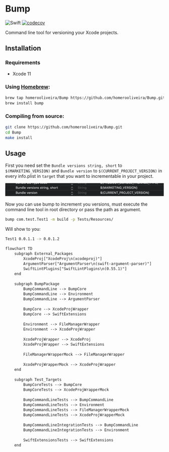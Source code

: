 # Bump

![Swift](https://github.com/homerooliveira/Bump/actions/workflows/build.yml/badge.svg)
[![codecov](https://codecov.io/gh/homerooliveira/Bump/branch/main/graph/badge.svg?token=33PIP7NUZO)](https://codecov.io/gh/homerooliveira/Bump)

Command line tool for versioning your Xcode projects.

## Installation

### Requirements
- Xcode 11 

### Using [Homebrew](http://brew.sh/):
```bash
brew tap homerooliveira/Bump https://github.com/homerooliveira/Bump.git
brew install bump
```

### Compiling from source:
```bash
git clone https://github.com/homerooliveira/Bump.git
cd Bump
make install
```

## Usage

First you need set  the `Bundle versions string, short` to `$(MARKETING_VERSION)` and `Bundle version` to `$(CURRENT_PROJECT_VERSION)` in every info.plist in `target` that you want to incrementable in your project.

![Info plist sample](assets/infoplist-sample.png)

Now you can use bump to increment you versions, must execute the command line tool in root directory or pass the path as argument.
```bash
bump com.test.Test1 -m build -p Tests/Resources/
```
Will show to you: 
```bash
Test1 0.0.1.1 -> 0.0.1.2
```

```mermaid
flowchart TD
    subgraph External_Packages
        XcodeProj["XcodeProj\n(xcodeproj)"]
        ArgumentParser["ArgumentParser\n(swift-argument-parser)"]
        SwiftLintPlugins["SwiftLintPlugins\n(0.55.1)"]
    end

    subgraph BumpPackage
        BumpCommandLine --> BumpCore
        BumpCommandLine --> Environment
        BumpCommandLine --> ArgumentParser

        BumpCore --> XcodeProjWrapper
        BumpCore --> SwiftExtensions

        Environment --> FileManagerWrapper
        Environment --> XcodeProjWrapper

        XcodeProjWrapper --> XcodeProj
        XcodeProjWrapper --> SwiftExtensions

        FileManagerWrapperMock --> FileManagerWrapper

        XcodeProjWrapperMock --> XcodeProjWrapper
    end

    subgraph Test_Targets
        BumpCoreTests --> BumpCore
        BumpCoreTests --> XcodeProjWrapperMock

        BumpCommandLineTests --> BumpCommandLine
        BumpCommandLineTests --> Environment
        BumpCommandLineTests --> FileManagerWrapperMock
        BumpCommandLineTests --> XcodeProjWrapperMock

        BumpCommandLineIntegrationTests --> BumpCommandLine
        BumpCommandLineIntegrationTests --> Environment

        SwiftExtensionsTests --> SwiftExtensions
    end

```